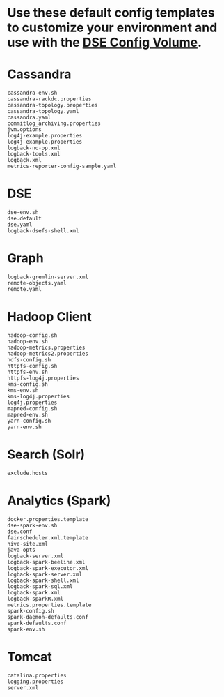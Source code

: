 # Use these default config templates to customize your environment and use with the [DSE Config Volume](https://docs.datastax.com/en/docker/doc/docker/docker68/dockerDSEVolumes.html).  


# Cassandra

```
cassandra-env.sh
cassandra-rackdc.properties
cassandra-topology.properties
cassandra-topology.yaml
cassandra.yaml
commitlog_archiving.properties
jvm.options
log4j-example.properties
log4j-example.properties
logback-no-op.xml
logback-tools.xml
logback.xml
metrics-reporter-config-sample.yaml
```

# DSE

```
dse-env.sh
dse.default
dse.yaml
logback-dsefs-shell.xml
```

# Graph

```
logback-gremlin-server.xml
remote-objects.yaml
remote.yaml
```

# Hadoop Client

```
hadoop-config.sh
hadoop-env.sh
hadoop-metrics.properties
hadoop-metrics2.properties
hdfs-config.sh
httpfs-config.sh
httpfs-env.sh
httpfs-log4j.properties
kms-config.sh
kms-env.sh
kms-log4j.properties
log4j.properties
mapred-config.sh
mapred-env.sh
yarn-config.sh
yarn-env.sh
```

# Search (Solr)

```
exclude.hosts
```

# Analytics (Spark)

```
docker.properties.template
dse-spark-env.sh
dse.conf
fairscheduler.xml.template
hive-site.xml
java-opts
logback-server.xml
logback-spark-beeline.xml
logback-spark-executor.xml
logback-spark-server.xml
logback-spark-shell.xml
logback-spark-sql.xml
logback-spark.xml
logback-sparkR.xml
metrics.properties.template
spark-config.sh
spark-daemon-defaults.conf
spark-defaults.conf
spark-env.sh
```

# Tomcat

```
catalina.properties
logging.properties
server.xml
```
